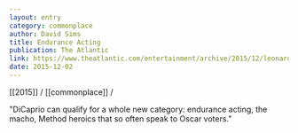```yaml
---
layout: entry
category: commonplace
author: David Sims
title: Endurance Acting
publication: The Atlantic
link: https://www.theatlantic.com/entertainment/archive/2015/12/leonardo-dicaprio-the-revenant-oscars-endurance-acting/418218/
date: 2015-12-02
---
```


[[2015]] / [[commonplace]] / 

"DiCaprio can qualify for a whole new category: endurance acting, the macho, Method heroics that so often speak to Oscar voters."
 
 
